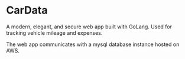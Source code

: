 # CarData
A modern, elegant, and secure web app built with GoLang. Used for tracking vehicle mileage and expenses.

The web app communicates with a mysql database instance hosted on AWS.

